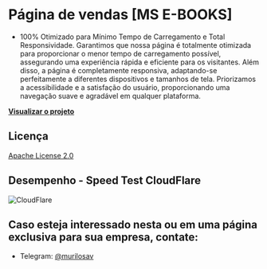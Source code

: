 # Página de vendas **[MS E-BOOKS]**

- 100% Otimizado para Mínimo Tempo de Carregamento e Total Responsividade.
Garantimos que nossa página é totalmente otimizada para proporcionar o menor tempo de carregamento possível, assegurando uma experiência rápida e eficiente para os visitantes. Além disso, a página é completamente responsiva, adaptando-se perfeitamente a diferentes dispositivos e tamanhos de tela. Priorizamos a acessibilidade e a satisfação do usuário, proporcionando uma navegação suave e agradável em qualquer plataforma.

**[Visualizar o projeto](https://murilosav.github.io/msebooks-sales-page/)**

## Licença

[Apache License 2.0](./LICENSE)


## Desempenho - Speed Test CloudFlare

![CloudFlare](https://i.imgur.com/1sLv7mY.png)


## Caso esteja interessado nesta ou em uma página exclusiva para sua empresa, contate:

- Telegram: [@murilosav](https://t.me/gawjloart)
